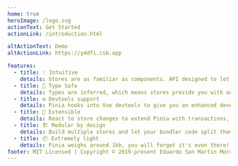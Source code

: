 ```yaml
---
home: true
heroImage: /logo.svg
actionText: Get Started
actionLink: /introduction.html

altActionText: Demo
altActionLink: https://y4dfi.csb.app

features:
  - title: 💡 Intuitive
    details: Stores are as familiar as components. API designed to let you write well organized stores.
  - title: 🔑 Type Safe
    details: Types are inferred, which means stores provide you with autocompletion even in JavaScript!
  - title: ⚙️ Devtools support
    details: Pinia hooks into Vue devtools to give you an enhanced development experience in both Vue 2 and Vue 3.
  - title: 🔌 Extensible
    details: React to store changes to extend Pinia with transactions, local storage synchronization, etc.
  - title: 🏗 Modular by design
    details: Build multiple stores and let your bundler code split them automatically.
  - title: 📦 Extremely light
    details: Pinia weighs around 1kb, you will forget it's even there!
footer: MIT Licensed | Copyright © 2019-present Eduardo San Martin Morote
---
```


<!-- <ThemeToggle/> -->
<!-- <TestStore/> -->

<HomeSponsors />

<script setup>
import HomeSponsors from './.vitepress/components/HomeSponsors.vue'
// import ThemeToggle from './.vitepress/components/ThemeToggle.vue'
// import TestStore from './.vitepress/components/TestStore.vue'
</script>
